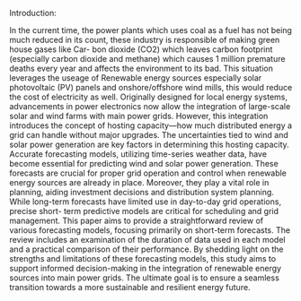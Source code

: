 Introduction:

In the current time, the power plants which uses coal as a fuel has not being much
reduced in its count, these industry is responsible of making green house gases like Car-
bon dioxide (CO2) which leaves carbon footprint (especially carbon dioxide and methane)
which causes 1 million premature deaths every year and affects the environment to its
bad. This situation leverages the useage of Renewable energy sources especially solar
photovoltaic (PV) panels and onshore/offshore wind mills, this would reduce the cost of
electricity as well.
Originally designed for local energy systems, advancements in power electronics now
allow the integration of large-scale solar and wind farms with main power grids. However,
this integration introduces the concept of hosting capacity—how much distributed energy
a grid can handle without major upgrades. The uncertainties tied to wind and solar power
generation are key factors in determining this hosting capacity.
Accurate forecasting models, utilizing time-series weather data, have become essential
for predicting wind and solar power generation. These forecasts are crucial for proper grid
operation and control when renewable energy sources are already in place. Moreover, they
play a vital role in planning, aiding investment decisions and distribution system planning.
While long-term forecasts have limited use in day-to-day grid operations, precise short-
term predictive models are critical for scheduling and grid management. This paper aims
to provide a straightforward review of various forecasting models, focusing primarily on
short-term forecasts. The review includes an examination of the duration of data used in
each model and a practical comparison of their performance.
By shedding light on the strengths and limitations of these forecasting models, this
study aims to support informed decision-making in the integration of renewable energy
sources into main power grids. The ultimate goal is to ensure a seamless transition towards
a more sustainable and resilient energy future.
